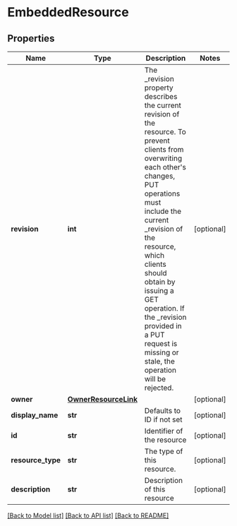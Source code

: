 # EmbeddedResource

## Properties
Name | Type | Description | Notes
------------ | ------------- | ------------- | -------------
**revision** | **int** | The _revision property describes the current revision of the resource. To prevent clients from overwriting each other&#x27;s changes, PUT operations must include the current _revision of the resource, which clients should obtain by issuing a GET operation. If the _revision provided in a PUT request is missing or stale, the operation will be rejected. | [optional] 
**owner** | [**OwnerResourceLink**](OwnerResourceLink.md) |  | [optional] 
**display_name** | **str** | Defaults to ID if not set | [optional] 
**id** | **str** | Identifier of the resource | [optional] 
**resource_type** | **str** | The type of this resource. | [optional] 
**description** | **str** | Description of this resource | [optional] 

[[Back to Model list]](../README.md#documentation-for-models) [[Back to API list]](../README.md#documentation-for-api-endpoints) [[Back to README]](../README.md)

